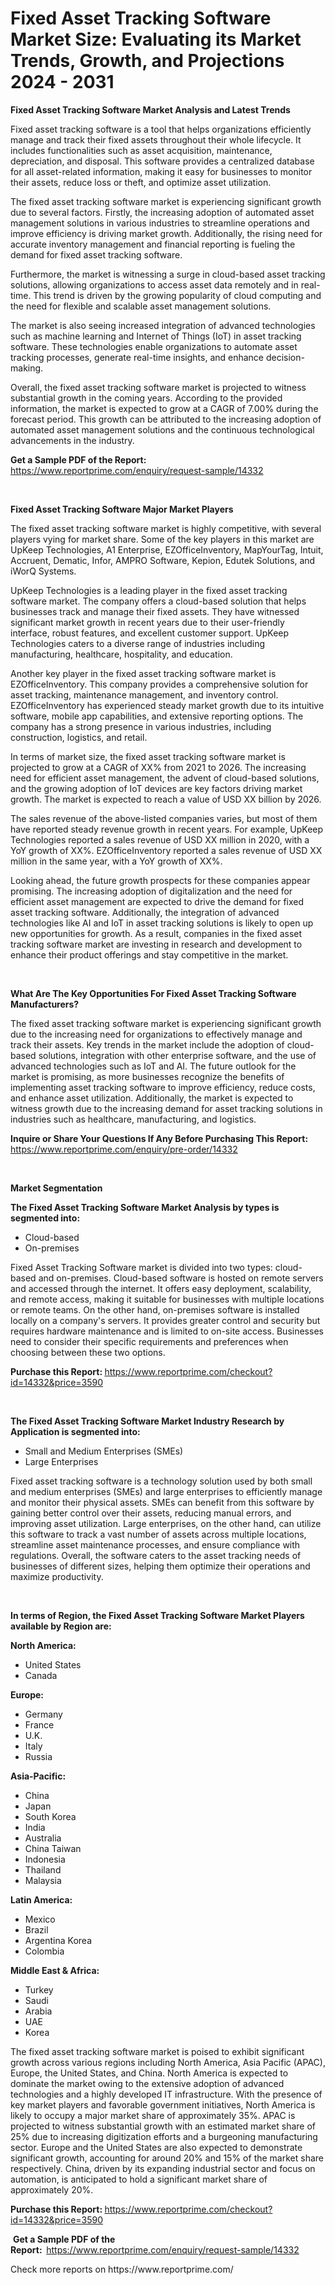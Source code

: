 <p><h1>Fixed Asset Tracking Software Market Size: Evaluating its Market Trends, Growth, and Projections 2024 - 2031</h1></p><p><strong>Fixed Asset Tracking Software Market Analysis and Latest Trends</strong></p>
<p><p>Fixed asset tracking software is a tool that helps organizations efficiently manage and track their fixed assets throughout their whole lifecycle. It includes functionalities such as asset acquisition, maintenance, depreciation, and disposal. This software provides a centralized database for all asset-related information, making it easy for businesses to monitor their assets, reduce loss or theft, and optimize asset utilization.</p><p>The fixed asset tracking software market is experiencing significant growth due to several factors. Firstly, the increasing adoption of automated asset management solutions in various industries to streamline operations and improve efficiency is driving market growth. Additionally, the rising need for accurate inventory management and financial reporting is fueling the demand for fixed asset tracking software.</p><p>Furthermore, the market is witnessing a surge in cloud-based asset tracking solutions, allowing organizations to access asset data remotely and in real-time. This trend is driven by the growing popularity of cloud computing and the need for flexible and scalable asset management solutions.</p><p>The market is also seeing increased integration of advanced technologies such as machine learning and Internet of Things (IoT) in asset tracking software. These technologies enable organizations to automate asset tracking processes, generate real-time insights, and enhance decision-making.</p><p>Overall, the fixed asset tracking software market is projected to witness substantial growth in the coming years. According to the provided information, the market is expected to grow at a CAGR of 7.00% during the forecast period. This growth can be attributed to the increasing adoption of automated asset management solutions and the continuous technological advancements in the industry.</p></p>
<p><strong>Get a Sample PDF of the Report:&nbsp;</strong> <a href="https://www.reportprime.com/enquiry/request-sample/14332">https://www.reportprime.com/enquiry/request-sample/14332</a></p>
<p>&nbsp;</p>
<p><strong>Fixed Asset Tracking Software Major Market Players</strong></p>
<p><p>The fixed asset tracking software market is highly competitive, with several players vying for market share. Some of the key players in this market are UpKeep Technologies, A1 Enterprise, EZOfficeInventory, MapYourTag, Intuit, Accruent, Dematic, Infor, AMPRO Software, Kepion, Edutek Solutions, and iWorQ Systems. </p><p>UpKeep Technologies is a leading player in the fixed asset tracking software market. The company offers a cloud-based solution that helps businesses track and manage their fixed assets. They have witnessed significant market growth in recent years due to their user-friendly interface, robust features, and excellent customer support. UpKeep Technologies caters to a diverse range of industries including manufacturing, healthcare, hospitality, and education. </p><p>Another key player in the fixed asset tracking software market is EZOfficeInventory. This company provides a comprehensive solution for asset tracking, maintenance management, and inventory control. EZOfficeInventory has experienced steady market growth due to its intuitive software, mobile app capabilities, and extensive reporting options. The company has a strong presence in various industries, including construction, logistics, and retail. </p><p>In terms of market size, the fixed asset tracking software market is projected to grow at a CAGR of XX% from 2021 to 2026. The increasing need for efficient asset management, the advent of cloud-based solutions, and the growing adoption of IoT devices are key factors driving market growth. The market is expected to reach a value of USD XX billion by 2026.</p><p>The sales revenue of the above-listed companies varies, but most of them have reported steady revenue growth in recent years. For example, UpKeep Technologies reported a sales revenue of USD XX million in 2020, with a YoY growth of XX%. EZOfficeInventory reported a sales revenue of USD XX million in the same year, with a YoY growth of XX%.</p><p>Looking ahead, the future growth prospects for these companies appear promising. The increasing adoption of digitalization and the need for efficient asset management are expected to drive the demand for fixed asset tracking software. Additionally, the integration of advanced technologies like AI and IoT in asset tracking solutions is likely to open up new opportunities for growth. As a result, companies in the fixed asset tracking software market are investing in research and development to enhance their product offerings and stay competitive in the market.</p></p>
<p>&nbsp;</p>
<p><strong>What Are The Key Opportunities For Fixed Asset Tracking Software Manufacturers?</strong></p>
<p><p>The fixed asset tracking software market is experiencing significant growth due to the increasing need for organizations to effectively manage and track their assets. Key trends in the market include the adoption of cloud-based solutions, integration with other enterprise software, and the use of advanced technologies such as IoT and AI. The future outlook for the market is promising, as more businesses recognize the benefits of implementing asset tracking software to improve efficiency, reduce costs, and enhance asset utilization. Additionally, the market is expected to witness growth due to the increasing demand for asset tracking solutions in industries such as healthcare, manufacturing, and logistics.</p></p>
<p><strong>Inquire or Share Your Questions If Any Before Purchasing This Report:</strong> <a href="https://www.reportprime.com/enquiry/pre-order/14332">https://www.reportprime.com/enquiry/pre-order/14332</a></p>
<p>&nbsp;</p>
<p><strong>Market Segmentation</strong></p>
<p><strong>The Fixed Asset Tracking Software Market Analysis by types is segmented into:</strong></p>
<p><ul><li>Cloud-based</li><li>On-premises</li></ul></p>
<p><p>Fixed Asset Tracking Software market is divided into two types: cloud-based and on-premises. Cloud-based software is hosted on remote servers and accessed through the internet. It offers easy deployment, scalability, and remote access, making it suitable for businesses with multiple locations or remote teams. On the other hand, on-premises software is installed locally on a company's servers. It provides greater control and security but requires hardware maintenance and is limited to on-site access. Businesses need to consider their specific requirements and preferences when choosing between these two options.</p></p>
<p><strong>Purchase this Report:&nbsp;</strong><a href="https://www.reportprime.com/checkout?id=14332&price=3590">https://www.reportprime.com/checkout?id=14332&price=3590</a></p>
<p>&nbsp;</p>
<p><strong>The Fixed Asset Tracking Software Market Industry Research by Application is segmented into:</strong></p>
<p><ul><li>Small and Medium Enterprises (SMEs)</li><li>Large Enterprises</li></ul></p>
<p><p>Fixed asset tracking software is a technology solution used by both small and medium enterprises (SMEs) and large enterprises to efficiently manage and monitor their physical assets. SMEs can benefit from this software by gaining better control over their assets, reducing manual errors, and improving asset utilization. Large enterprises, on the other hand, can utilize this software to track a vast number of assets across multiple locations, streamline asset maintenance processes, and ensure compliance with regulations. Overall, the software caters to the asset tracking needs of businesses of different sizes, helping them optimize their operations and maximize productivity.</p></p>
<p>&nbsp;</p>
<p><strong>In terms of Region, the Fixed Asset Tracking Software Market Players available by Region are:</strong></p>
<p>
    <p> <strong> North America: </strong>
        <ul>
            <li>United States</li>
            <li>Canada</li>
        </ul>
        </p> 
    <p> <strong> Europe: </strong>
        <ul>
            <li>Germany</li>
            <li>France</li>
            <li>U.K.</li>
            <li>Italy</li>
            <li>Russia</li>
        </ul>
        </p> 
    <p> <strong> Asia-Pacific: </strong>
        <ul>
            <li>China</li>
            <li>Japan</li>
            <li>South Korea</li>
            <li>India</li>
            <li>Australia</li>
            <li>China Taiwan</li>
            <li>Indonesia</li>
            <li>Thailand</li>
            <li>Malaysia</li>
        </ul>
        </p> 
    <p> <strong> Latin America: </strong>
        <ul>
            <li>Mexico</li>
            <li>Brazil</li>
            <li>Argentina Korea</li>
            <li>Colombia</li>
        </ul>
        </p> 
    <p> <strong> Middle East & Africa: </strong>
        <ul>
            <li>Turkey</li>
            <li>Saudi</li>
            <li>Arabia</li>
            <li>UAE</li>
            <li>Korea</li>
        </ul>
    </p>
    </p>
<p><p>The fixed asset tracking software market is poised to exhibit significant growth across various regions including North America, Asia Pacific (APAC), Europe, the United States, and China. North America is expected to dominate the market owing to the extensive adoption of advanced technologies and a highly developed IT infrastructure. With the presence of key market players and favorable government initiatives, North America is likely to occupy a major market share of approximately 35%. APAC is projected to witness substantial growth with an estimated market share of 25% due to increasing digitization efforts and a burgeoning manufacturing sector. Europe and the United States are also expected to demonstrate significant growth, accounting for around 20% and 15% of the market share respectively. China, driven by its expanding industrial sector and focus on automation, is anticipated to hold a significant market share of approximately 20%.</p></p>
<p><strong>Purchase this Report: </strong><a href="https://www.reportprime.com/checkout?id=14332&price=3590">https://www.reportprime.com/checkout?id=14332&price=3590</a></p>
<p>&nbsp;<strong>Get a Sample PDF of the Report:&nbsp;&nbsp;</strong><a href="https://www.reportprime.com/enquiry/request-sample/14332">https://www.reportprime.com/enquiry/request-sample/14332</a></p>
<p><strong></strong></p>
<p>Check more reports on https://www.reportprime.com/</p>